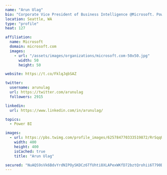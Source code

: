 ```yaml
---
name: "Arun Ulag"
bio: "Corporate Vice President of Business Intelligence @Microsoft. Power BI, Azure Analysis Services, SQL Server Analysis Services, SQL Server Reporting Services"
location: Seattle, WA
type: "profile"
heat: 127

affiliation:
  name: Microsoft
  domain: microsoft.com
  images:
    - url: "/assets/images/organizations/microsoft.com-50x50.jpg"
      width: 50
      height: 50

website: https://t.co/FklqJqbSAZ

twitter:
  username: arunulag
  url: https://twitter.com/arunulag
  followers: 2915

linkedin:
  url: https://www.linkedin.com/in/arunulag/

topics:
  - Power BI

images:
  - url: https://pbs.twimg.com/profile_images/625784770333519872/RrSqqUEZ_400x400.jpg
    width: 400
    height: 400
    isCached: true
    title: "Arun Ulag"

secured: "NuAQS9sVk6BdvYrdNIPOySKDCz6TfUhti8XLAPexWKfD72bztQrohii6T790D2kt8KDmeU1Od97VcSTaU7nTyVN+PwkFMlNDQ4PD/hjfUOSOaNSIdPODNMO5UsJyr6DCqJEtGU5zh5lC6kaLbRH+OqsRTFDzRiDuc08EaLlkPhikuxe5+nf4hqjn1aXnRchGUFeaVsWMqHybWQBPM33Wo8LX7Zb0P6rGVABNkPEVo11xR/TEzmwi7hkPGYA/B2tCiP0FnxwZCa2HxVPg5BX8JwP8X7IIquhVfmeWPKlAIB7tuSKDuVQ2xlPlDoTqPT7Ku5ZnYdOUAk/CqV80JJV7FwIeRMjBKP2b6nTyu59ka5n7IlPTtlH51krTNjIyVdAtdKsXkMDiTMlP4F9pDRmAMDioSvdPULYXn1owlr+xJT4=;eY3bzeV5rHjDWB1iT8WA6A=="
---
```


